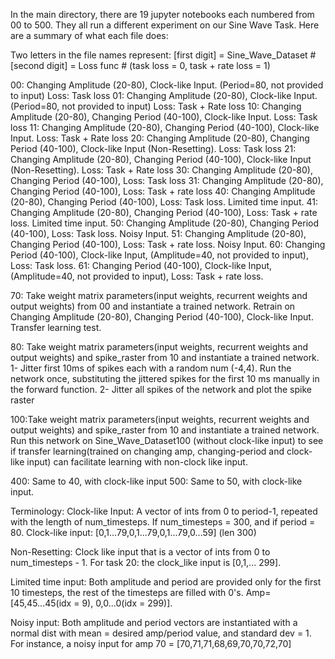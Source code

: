 In the main directory, there are 19 jupyter notebooks each numbered from 00 to 500. They all run a different experiment on our Sine Wave Task. Here are a summary of what each file does:

Two letters in the file names represent:
[first digit] = Sine_Wave_Dataset #
[second digit] = Loss func # (task loss = 0, task + rate loss = 1)


00: Changing Amplitude (20-80), Clock-like Input. (Period=80, not provided to input) Loss: Task loss
01: Changing Amplitude (20-80), Clock-like Input. (Period=80, not provided to input) Loss: Task + Rate loss
10: Changing Amplitude (20-80), Changing Period (40-100), Clock-like Input. Loss: Task loss
11: Changing Amplitude (20-80), Changing Period (40-100), Clock-like Input. Loss: Task + Rate loss
20: Changing Amplitude (20-80), Changing Period (40-100), Clock-like Input (Non-Resetting). Loss: Task loss
21: Changing Amplitude (20-80), Changing Period (40-100), Clock-like Input (Non-Resetting). Loss: Task + Rate loss
30: Changing Amplitude (20-80), Changing Period (40-100), Loss: Task loss
31: Changing Amplitude (20-80), Changing Period (40-100), Loss: Task  + rate loss
40: Changing Amplitude (20-80), Changing Period (40-100), Loss: Task loss. Limited time input.
41: Changing Amplitude (20-80), Changing Period (40-100), Loss: Task + rate loss. Limited time input.
50: Changing Amplitude (20-80), Changing Period (40-100), Loss: Task loss. Noisy Input.
51: Changing Amplitude (20-80), Changing Period (40-100), Loss: Task + rate loss. Noisy Input.
60: Changing Period (40-100), Clock-like Input,  (Amplitude=40, not provided to input), Loss: Task loss. 
61: Changing Period (40-100), Clock-like Input,  (Amplitude=40, not provided to input), Loss: Task + rate loss.

70: Take weight matrix parameters(input weights, recurrent weights and output weights) from 00 and instantiate a trained network. Retrain on Changing Amplitude (20-80), Changing Period (40-100), Clock-like Input. Transfer learning test.

80: Take weight matrix parameters(input weights, recurrent weights and output weights) and spike_raster from 10 and instantiate a trained network. 
    1- Jitter first 10ms of spikes each with a random num (-4,4). Run the network once, substituting the jittered spikes for the first 10 ms manually in the forward function.
    2- Jitter all spikes of the network and plot the spike raster

100:Take weight matrix parameters(input weights, recurrent weights and output weights) and spike_raster from 10 and instantiate a trained network. Run this network on Sine_Wave_Dataset100 (without clock-like input) to see if transfer learning(trained on changing amp, changing-period and clock-like input) can facilitate learning with non-clock like input. 

400: Same to 40, with clock-like input
500: Same to 50, with clock-like input. 


Terminology: 
Clock-like Input: A vector of ints from 0 to period-1, repeated with the length of num_timesteps. If num_timesteps = 300, and if period = 80. Clock-like input: [0,1...79,0,1...79,0,1...79,0...59] (len 300)

Non-Resetting: Clock like input that is a vector of ints from 0 to num_timesteps - 1. For task 20: the clock_like input is [0,1,... 299]. 

Limited time input: Both amplitude and period are provided only for the first 10 timesteps, the rest of the timesteps are filled with 0's. Amp= [45,45...45(idx = 9), 0,0...0(idx = 299)].

Noisy input: Both amplitude and period vectors are instantiated with a normal dist with mean = desired amp/period value, and standard dev = 1. For instance, a noisy input for amp 70 = [70,71,71,68,69,70,70,72,70]

